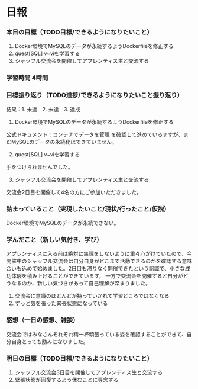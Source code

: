 # 日報

### 本日の目標（TODO目標/できるようになりたいこと）
1. Docker環境でMySQLのデータが永続するようDockerfileを修正する
2. quest[SQL] ⅴ~ⅵを学習する
3. シャッフル交流会を開催してアプレンティス生と交流する

### 学習時間 4時間

### 目標振り返り（TODO進捗/できるようになりたいこと振り返り）
結果：1. 未達　2. 未達　3. 達成

1. Docker環境でMySQLのデータが永続するようDockerfileを修正する

公式ドキュメント：コンテナでデータを管理
を確認して進めているますが、まだMySQLのデータの永続化はできていません。

2. quest[SQL] ⅴ~ⅵを学習する

手をつけられませんでした。

3. シャッフル交流会を開催してアプレンティス生と交流する

交流会2日目を開催して4名の方にご参加いただきました。

### 詰まっていること（実現したいこと/現状/行ったこと/仮説）
Docker環境でMySQLのデータが永続できない。

### 学んだこと（新しい気付き、学び）
アプレンティスに入る前は絶対に無理をしないように重々心がけていたので、今開催中のシャッフル交流会は自分自身がどこまで活動できるのかを確認する意味合いも込めて始めました。2日目も滞りなく開催できたという認識で、小さな成功体験を積み上げることができています。
一方で交流会を開催すると自分がどうなるのか、新しい気づきがあって自己理解が深まりました。
1. 交流会に意識のほとんどが持っていかれて学習どころではなくなる
2. ずっと気を張った緊張状態になっている

### 感想（一日の感想、雑談）
交流会ではみなさんそれぞれ精一杯頑張っている姿を確認することができて、自分自身とっても励みになりました。

### 明日の目標（TODO目標/できるようになりたいこと）
1. シャッフル交流会3日目を開催してアプレンティス生と交流する
2. 緊張状態が回復するよう休むことに専念する
